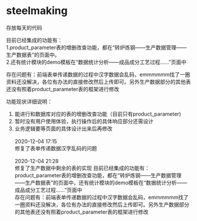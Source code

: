 # steelmaking
存放每天的代码

目前已经集成的功能有：<br>
  1.product_parameter表的增删改查功能，都在“转炉炼钢——生产数据管理——生产数据表”的页面中。<br>
  2.还有统计模块的demo模板在“数据统计分析——成品成分工艺过程……”页面中<br>
  
存在问题有：前端表单传递数据的过程中汉字数据会乱码，emmmmmm找了一圈资料还没解决，各位有办法的直接修改然后上传即可。另外生产数据部分的其他表还没有照着product_parameter表的框架进行修改<br>

功能现状详细说明：<br>
  1. 能进行和数据库对应的表的增删改查功能（目前只有product_parameter)<br>
  2. 暂时没有用户使用体验，执行操作后的具体响应部分还需设计<br> 
  3. 业务逻辑要等页面的具体设计出来后再修改<br>
<br>2020-12-04 17:15<br>
修复了表单传递数据汉字乱码的问题<br>
<br>2020-12-04 21:28<br>
修复了生产数据中剩余的表的实现
目前已经集成的功能有：product_parameter表的增删改查功能，都在“转炉炼钢——生产数据管理——生产数据表”的页面中，还有统计模块的demo模板在“数据统计分析——成品成分工艺过程……”页面中<br>
存在问题有：前端表单传递数据的过程中汉字数据会乱码，emmmmmm找了一圈资料还没解决，各位有办法的直接修改然后上传即可。另外生产数据部分的其他表还没有照着product_parameter表的框架进行修改
